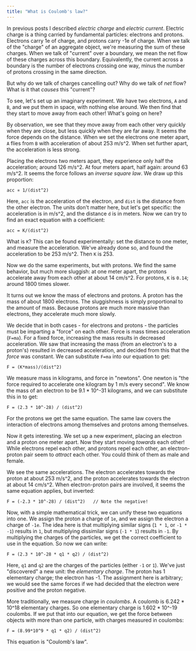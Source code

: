 ```yaml
---
title: "What is Coulomb's law?"
---
```


In previous posts I described _electric charge_ and _electric current_. Electric charge is a thing carried by fundamental particles: electrons and protons. Electrons carry 1e of charge, and protons carry -1e of charge. When we talk of the "charge" of an aggregate object, we're measuring the sum of these charges. When we talk of "current" over a boundary, we mean the net flow of these charges across this boundary. Equivalently, the current across a boundary is the number of electrons crossing one way, minus the number of protons crossing in the same direction.

But why do we talk of charges cancelling out? Why do we talk of _net_ flow? What is it that _causes_ this "current"?

To see, let's set up an imaginary experiment. We have two electrons, `A` and `B`, and we put them in space, with nothing else around. We then find that they start to move away from each other! What's going on here?

By observation, we see that they move away from each other very quickly when they are close, but less quickly when they are far away. It seems the force depends on the distance. When we set the electrons one meter apart, `A` flies from `B` with acceleration of about 253 m/s^2. When set further apart, the acceleration is less strong.

Placing the electrons two meters apart, they experience only half the acceleration; around 126 m/s^2. At four meters apart, half again: around 63 m/s^2. It seems the force follows an _inverse square law_. We draw up this proportion:

```
acc ∝ 1/(dist^2)
```

Here, `acc` is the acceleration of the electron, and `dist` is the distance from the other electron. The units don't matter here, but let's get specific: the acceleration is in m/s^2, and the distance `d` is in meters. Now we can try to find an exact equation with a coefficient:

```
acc = K/(dist^2)
```

What is `K`? This can be found experimentally: set the distance to one meter, and measure the acceleration. We've already done so, and found the acceleration to be 253 m/s^2. Then `K` is 253.

Now we do the same experiments, but with protons. We find the same behavior, but much more sluggish: at one meter apart, the protons accelerate away from each other at about 14 cm/s^2. For protons, `K` is `0.14`; around 1800 times slower.

It turns out we know the mass of electrons and protons. A proton has the mass of about 1800 electrons. The sluggishness is simply proportional to the amount of mass. Because protons are much more massive than electrons, they accelerate much more slowly.

We decide that in both cases - for electrons and protons - the particles must be imparting a "force" on each other. Force is mass times acceleration (`F=ma`). For a fixed force, increasing the mass results in decreased acceleration. We saw that increasing the mass (from an electron's to a proton's) resulted in decreased acceleration, and decided from this that the _force_ was constant. We can substitute `F=ma` into our equation to get:

```
F = (K*mass)/(dist^2)
```

We measure mass in kilograms, and force in "newtons". One newton is "the force required to accelerate one kilogram by 1 m/s every second". We know the mass of an electron to be 9.1 * 10^-31 kilograms, and we can substitute this in to get:

```
F = (2.3 * 10^-28) / (dist^2)
```

For the protons we get the same equation. The same law covers the interaction of electrons among themselves and protons among themselves.

Now it gets interesting. We set up a new experiment, placing an electron and a proton one meter apart. Now they start moving _towards_ each other! While electrons repel each other, and protons repel each other, an electron-proton pair seem to _attract_ each other. You could think of them as male and female.

We see the same accelerations. The electron accelerates towards the proton at about 253 m/s^2, and the proton accelerates towards the electron at about 14 cm/s^2. When electron-proton pairs are involved, it seems the same equation applies, but inverted:

```
F = (-2.3 * 10^-28) / (dist^2)   // Note the negative!
```

Now, with a simple mathematical trick, we can unify these two equations into one. We assign the proton a charge of `1e`, and we assign the electron a charge of `-1e`. The idea here is that multiplying similar signs (`1 * 1`, or `-1 * -1`) results in `1`, but multiplying dissimilar signs (`-1 * 1`) results in `-1`. By multiplying the charges of the particles, we get the correct coefficient to use in the equation. So now we can write:

```
F = (2.3 * 10^-28 * q1 * q2) / (dist^2)
```

Here, `q1` and `q2` are the charges of the particles (either `-1` or `1`). We've just "discovered" a new unit: the _elementary charge_. The proton has 1 elementary charge; the electron has -1. The assignment here is arbitrary; we would see the same forces if we had decided that the electron were positive and the proton negative.

More traditionally, we measure charge in _coulombs_. A coulomb is 6.242 * 10^18 elementary charges. So one elementary charge is 1.602 * 10^-19 coulombs. If we put that into our equation, we get the force between objects with more than one particle, with charges measured in coulombs:

```
F = (8.99*10^9 * q1 * q2) / (dist^2)
```

This equation is "Coulomb's law".
